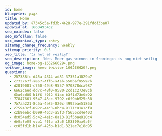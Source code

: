 ```yaml
---
id: home
blueprint: page
title: Home
updated_by: 67345c5a-fd3b-4628-977e-291fddd3ba07
updated_at: 1663493402
seo_noindex: false
seo_nofollow: false
seo_canonical_type: entry
sitemap_change_frequency: weekly
sitemap_priority: 0.5
seo_title: 'Is het al veilig?'
seo_description: 'Nee. Meer gas winnen in Groningen is nog niet veilig. Dat is het, volgens de huidige versterkingsplannen, pas in 2028.'
og_image: home-og-1662666294.png
twitter_image: home-twitter-1662666294.png
questions:
  - 207388fc-d45a-4344-ad81-37351a1029b7
  - c773767f-a057-4ffb-a4ab-550baf95597b
  - d2019001-c750-49e8-9557-970878dca987
  - 6e62caed-dd7c-48f0-9580-2cd1c273e8cb
  - 63a6ed85-b1f6-4052-91ac-b3f1d73e9d92
  - 77847661-9547-43ec-9792-c6f9bb525c38
  - 7b7aa221-8c5a-4e75-820c-4992eae5186d
  - c759a3cf-892c-4ec3-8bc4-8171c92e1cf9
  - c2b9eebc-b099-46d3-a5f3-f5655cd4e403
  - dc054ad5-5c42-4e1c-8a13-81f5bae810c4
  - db8afe88-eca1-468a-a3a8-153309aa0a6f
  - cc05fd1b-b14f-423b-b1d1-321ac7e18d95
---
```

